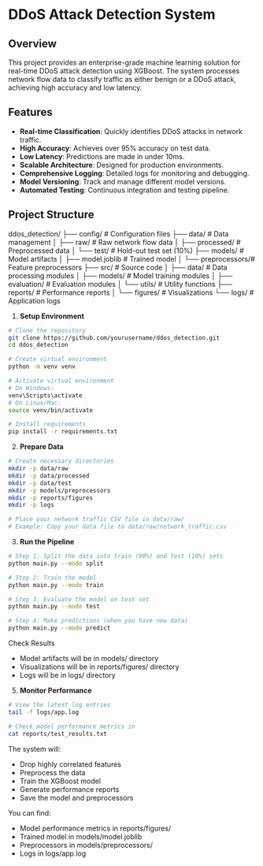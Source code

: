 # DDoS Attack Detection System

## Overview
This project provides an enterprise-grade machine learning solution for real-time DDoS attack detection using XGBoost. The system processes network flow data to classify traffic as either benign or a DDoS attack, achieving high accuracy and low latency.

## Features
- **Real-time Classification**: Quickly identifies DDoS attacks in network traffic.
- **High Accuracy**: Achieves over 95% accuracy on test data.
- **Low Latency**: Predictions are made in under 10ms.
- **Scalable Architecture**: Designed for production environments.
- **Comprehensive Logging**: Detailed logs for monitoring and debugging.
- **Model Versioning**: Track and manage different model versions.
- **Automated Testing**: Continuous integration and testing pipeline.

## Project Structure
ddos_detection/
├── config/ # Configuration files
├── data/ # Data management
│ ├── raw/ # Raw network flow data
│ ├── processed/ # Preprocessed data
│ └── test/ # Hold-out test set (10%)
├── models/ # Model artifacts
│ ├── model.joblib # Trained model
│ └── preprocessors/# Feature preprocessors
├── src/ # Source code
│ ├── data/ # Data processing modules
│ ├── models/ # Model training modules
│ ├── evaluation/ # Evaluation modules
│ └── utils/ # Utility functions
├── reports/ # Performance reports
│ └── figures/ # Visualizations
└── logs/ # Application logs


1. **Setup Environment**
```bash
# Clone the repository
git clone https://github.com/yourusername/ddos_detection.git
cd ddos_detection

# Create virtual environment
python -m venv venv

# Activate virtual environment
# On Windows:
venv\Scripts\activate
# On Linux/Mac:
source venv/bin/activate

# Install requirements
pip install -r requirements.txt
```


2. **Prepare Data**
```bash
# Create necessary directories
mkdir -p data/raw
mkdir -p data/processed
mkdir -p data/test
mkdir -p models/preprocessors
mkdir -p reports/figures
mkdir -p logs

# Place your network traffic CSV file in data/raw/
# Example: Copy your data file to data/raw/network_traffic.csv
```


3. **Run the Pipeline**
```bash
# Step 1: Split the data into train (90%) and test (10%) sets
python main.py --mode split

# Step 2: Train the model
python main.py --mode train

# Step 3: Evaluate the model on test set
python main.py --mode test

# Step 4: Make predictions (when you have new data)
python main.py --mode predict
```

Check Results
- Model artifacts will be in models/ directory
- Visualizations will be in reports/figures/ directory
- Logs will be in logs/ directory


5. **Monitor Performance**
```bash
# View the latest log entries
tail -f logs/app.log

# Check model performance metrics in
cat reports/test_results.txt
```
The system will:
- Drop highly correlated features
- Preprocess the data
- Train the XGBoost model
- Generate performance reports
- Save the model and preprocessors

You can find:
- Model performance metrics in reports/figures/
- Trained model in models/model.joblib
- Preprocessors in models/preprocessors/
- Logs in logs/app.log